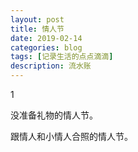```yaml
---
layout: post
title: 情人节
date: 2019-02-14
categories: blog
tags: [记录生活的点点滴滴]
description: 流水账
---
```


1 

没准备礼物的情人节。

跟情人和小情人合照的情人节。
















